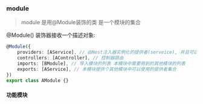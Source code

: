 ### module
> module 是用@Module装饰的类 是一个模块的集合

@Module() 装饰器接收一个描述对象:

```ts
@Module({
    providers: [AService], // 由Nest注入器实例化的提供者(serveice), 并且可以在整个模块中共享
    controllers: [AController], // 控制器路由
    imports: [BModule], // 导入模块的列表 本模块中需要用到的其他模块的列表
    exports: [AService], // 本模块提供个其他模块中可以使用的提供者集合
})
export class AModule {}
```

#### 功能模块
> 